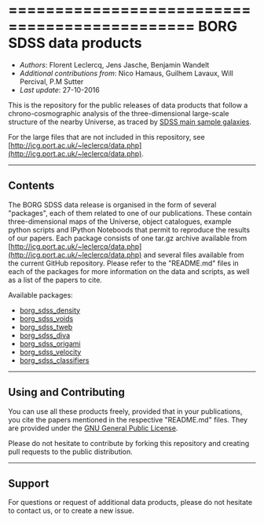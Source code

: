 ==============================================
**BORG SDSS data products**
==============================================

* *Authors*: Florent Leclercq, Jens Jasche, Benjamin Wandelt
* *Additional contributions from*: Nico Hamaus, Guilhem Lavaux, Will Percival, P.M Sutter
* *Last update*: 27-10-2016

This is the repository for the public releases of data products that follow a chrono-cosmographic analysis of the three-dimensional large-scale structure of the nearby Universe, as traced by [SDSS main sample galaxies](http://classic.sdss.org/dr7/).

For the large files that are not included in this repository, see [http://icg.port.ac.uk/~leclercq/data.php](http://icg.port.ac.uk/~leclercq/data.php).

----------------------
**Contents**
----------------------

The BORG SDSS data release is organised in the form of several "packages", each of them related to one of our publications. These contain three-dimensional maps of the Universe, object catalogues, example python scripts and IPython Noteboods that permit to reproduce the results of our papers. Each package consists of one tar.gz archive available from [http://icg.port.ac.uk/~leclercq/data.php](http://icg.port.ac.uk/~leclercq/data.php) and several files available from the current GitHub repository. Please refer to the "README.md" files in each of the packages for more information on the data and scripts, as well as a list of the papers to cite.

Available packages:
* [borg_sdss_density](borg_sdss_density)
* [borg_sdss_voids](borg_sdss_voids)
* [borg_sdss_tweb](borg_sdss_tweb)
* [borg_sdss_diva](borg_sdss_diva)
* [borg_sdss_origami](borg_sdss_origami)
* [borg_sdss_velocity](borg_sdss_velocity)
* [borg_sdss_classifiers](borg_sdss_classifiers)

----------------------
**Using and Contributing**
----------------------

You can use all these products freely, provided that in your publications, you cite the papers mentioned in the respective "README.md" files. They are provided under the [GNU General Public License](LICENSE).

Please do not hesitate to contribute by forking this repository and creating pull requests to the public distribution.

----------------------
**Support**
----------------------

For questions or request of additional data products, please do not hesitate to contact us, or to create a new issue.
